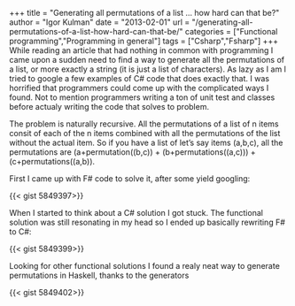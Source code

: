 +++
title = "Generating all permutations of a list … how hard can that be?"
author = "Igor Kulman"
date = "2013-02-01"
url = "/generating-all-permutations-of-a-list-how-hard-can-that-be/"
categories = ["Functional programming","Programming in general"]
tags = ["Csharp","Fsharp"]
+++
While reading an article that had nothing in common with programming I came upon a sudden need to find a way to generate all the permutations of a list, or more exactly a string (it is just a list of characters). As lazy as I am I tried to google a few examples of C# code that does exactly that. I was horrified that programmers could come up with the complicated ways I found. Not to mention programmers writing a ton of unit test and classes before actualy writing the code that solves to problem. 

The problem is naturally recursive. All the permutations of a list of n items consit of each of the n items combined with all the permutations of the list without the actual item. So if you have a list of let&#8217;s say items (a,b,c), all the permutations are (a+permutation((b,c)) + (b+permutations((a,c))) + (c+permutations((a,b)).

First I came up with F# code to solve it, after some yield googling:

<!--more-->

{{< gist 5849397>}}

When I started to think about a C# solution I got stuck. The functional solution was still resonating in my head so I ended up basically rewriting F# to C#:

{{< gist 5849399>}}

Looking for other functional solutions I found a realy neat way to generate permutations in Haskell, thanks to the generators

{{< gist 5849402>}}
